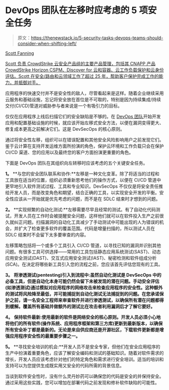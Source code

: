 # DevOps 团队在左移时应考虑的 5 项安全任务

> 原文：<https://thenewstack.io/5-security-tasks-devops-teams-should-consider-when-shifting-left/>

[](https://www.crowdstrike.com/blog/author/scott-fanning/)

[Scott Fanning](https://www.crowdstrike.com/blog/author/scott-fanning/)

[Scott 负责 CrowdStrike 云安全产品组的主要产品管理，包括其 CNAPP 产品 CrowdStrike Horizon CSPM、Discover for 云和容器、云工作负载保护和云身份评估。Scott 在安全/路由和云领域工作了超过 25 年，帮助客户保护完成工作的能力，并抵御对手。](https://www.crowdstrike.com/blog/author/scott-fanning/)

[](https://www.crowdstrike.com/blog/author/scott-fanning/)[](https://www.crowdstrike.com/blog/author/scott-fanning/)

应用程序的快速交付并不是安全性的敌人，尽管看起来是这样。随着企业继续采用云服务和基础设施，忘记将安全放在首位是不可取的，特别是因为持续集成/持续交付(CI/CD)管道对威胁参与者来说是一个有吸引力的目标。

仅仅在应用程序上线后扫描它们的安全缺陷是不够的。在 [DevOps 团队](https://thenewstack.io/category/devops/)开始开发应用和配置基础设施的时候，就应该开始左移式安全方法，以便在漏洞变得更大、修复成本更高之前解决它们。这是 DevSecOps 的核心原则。

通过将安全性左移，组织可以在错误配置和其他安全风险影响用户之前发现它们。鉴于云计算在支持开发运维方面所扮演的角色，保护云环境和工作负载只会在保护 CI/CD 渠道、您的应用以及最终您的客户方面扮演更重要的角色。

下面是 DevOps 团队在其组织向左转移时应该考虑的五个关键安全任务。

**1。** **与您的安全团队联系和协作:**左移是一种文化变革。除了将适当的过程和工具放在适当的位置，组织必须重新思考他们的操作方式，以便在 CI/CD 管道中更早地引入软件测试过程、工具和专业知识。DevSecOps 不仅仅是将安全责任推给开发人员，而是改变角色和期望，结合正确的工具，以实现安全开发的平衡。安全性应该从一开始就是优先考虑的问题，而不是在 SDLC 结束时才想到的问题。

**2。** **实现频繁的自动化测试:**左移需要尽早且经常的测试。有了自动化代码测试，开发人员在工作时会被提醒安全问题，这样他们就可以在软件投入生产之前很久就纠正问题。扫描漏洞的自动化工具减少了手动测试中可能出现的人为错误的机会，并扩大了检查更多软件的覆盖范围。代码是增量扫描的，所以测试人员在 SDLC 结束时不会留下太多要审查的内容。

左移策略包括将一个或多个工具引入 CI/CD 管道，以寻找已知的漏洞并识别其他问题。有很多工具可供选择——常用的工具包括静态应用系统测试(SAST)、动态应用安全测试(DAST)、交互式应用安全测试(IAST)、秘密检测和软件组成分析(SCA)。在决定将哪些新工具引入您的流程之前，您应该首先评估您现有的工具。

**3。** **将渗透测试(pentesting)引入到流程中:**虽然自动化测试是 DevSecOps 中的必备工具，但是自动化本身可能仍然会留下未被发现的潜在问题。手动安全评估(如渗透测试)通过模拟对应用程序的网络攻击来检查应用程序的安全性。这种额外的测试将风险降至最低，并可能捕捉到自动化测试无法捕捉到的问题。在您承诺保护之前，请一名安全工程师来审查软件并进行渗透测试，以确保所有潜在问题都得到缓解。覆盖所有基础并做额外的测试比在攻击者利用漏洞后才了解它要好。****

**4。** **保持软件最新:**使用最新的软件是网络安全的核心原则。开发人员必须小心地将他们的所有软件(操作系统、应用程序框架和第三方库)更新到最新版本，以确保所有安全补丁都是最新的。无论是来自供应商还是开源社区，下载软件更新都是增强应用程序安全性的最重要步骤之一。****

**5。** **寻找安全培训的机会:**开发人员不是安全专家，但他们在安全应用程序的生产中扮演着重要角色，应该了解安全编码和测试的基础知识。随着对软件需求的增长，开发人员应该考虑针对他们的特定角色和需求进行安全培训。适当的培训和支持可以为您提供生成既实用又安全的代码所需的背景信息。

当谈到软件安全性时，没有什么灵丹妙药可以确保您的代码是安全的并保持安全。通过采用这些实践，您可以增加在部署代码之前发现和修补软件缺陷的可能性。

<svg xmlns:xlink="http://www.w3.org/1999/xlink" viewBox="0 0 68 31" version="1.1"><title>Group</title> <desc>Created with Sketch.</desc></svg>